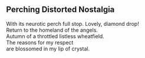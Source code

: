 Perching Distorted Nostalgia
----------------------------
With its neurotic perch full stop. Lovely, diamond drop!  
Return to the homeland of the angels.  
Autumn of a throttled listless wheatfield.  
The reasons for my respect  
are blossomed in my lip of crystal.  
